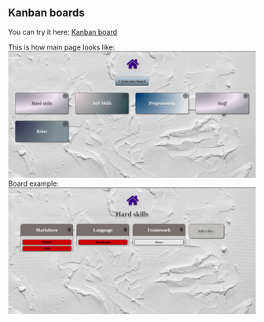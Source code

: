 ## Kanban boards

You can try it here: [Kanban board](https://kanban-board.ulgerd.now.sh/)

This is how main page looks like:
![Main_menu](public/mainMenu.png)
Board example:
![Board_example](public/boardExample.png)

